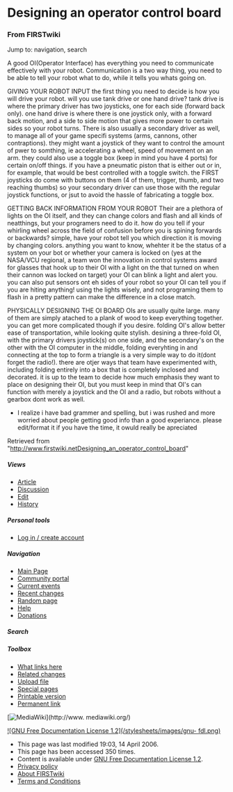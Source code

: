 # Designing an operator control board

### From FIRSTwiki

Jump to: navigation, search

A good OI(Operator Interface) has everything you need to communicate
effectively with your robot. Communication is a two way thing, you need to be
able to tell your robot what to do, while it tells you whats going on.

GIVING YOUR ROBOT INPUT the first thing you need to decide is how you will
drive your robot. will you use tank drive or one hand drive? tank drive is
where the primary driver has two joysticks, one for each side (forward back
only). one hand drive is where there is one joystick only, with a forward back
motion, and a side to side motion that gives more power to certain sides so
your robot turns. There is also usually a secondary driver as well, to manage
all of your game specifi systems (arms, cannons, other contraptions). they
might want a joystick of they want to control the amount of pwer to somthing,
ie accelerating a wheel, speed of movement on an arm. they could also use a
toggle box (keep in mind you have 4 ports) for certain on/off things. if you
have a pneumatic piston that is either out or in, for example, that would be
best controlled with a toggle switch. the FIRST joysticks do come with buttons
on them (4 of them, trigger, thumb, and two reaching thumbs) so your secondary
driver can use those with the regular joystick functions, or jsut to avoid the
hassle of fabricating a toggle box.

GETTING BACK INFORMATION FROM YOUR ROBOT Their are a plethora of lights on the
OI itself, and they can change colors and flash and all kinds of neatthings,
but your programers need to do it. how do you tell if your whirling wheel
across the field of confusion before you is spining forwards or backwards?
simple, have your robot tell you which direction it is moving by changing
colors. anything you want to know, whehter it be the status of a system on
your bot or whether your camera is locked on (yes at the NASA/VCU regional, a
team won the innovation in control systems award for glasses that hook up to
their OI with a light on the that turned on when their cannon was locked on
target) your OI can blink a light and alert you. you can also put sensors ont
eh sides of your robot so your OI can tell you if you are hiting anything!
using the lights wisely, and not programing them to flash in a pretty pattern
can make the difference in a close match.

PHYSICALLY DESIGNING THE OI BOARD OIs are usually quite large. many of them
are simply atached to a plank of wood to keep everything together. you can get
more complicated though if you desire. folding OI's allow better ease of
transportation, while looking quite stylish. desining a three-fold OI, with
the primary drivers joystick(s) on one side, and the secondary's on the other
with the OI computer in the middle, folding everyhting in and connecting at
the top to form a triangle is a very simple way to do it(dont forget the
radio!). there are otjer ways that team have experimented with, including
folding entirely into a box that is completely inclosed and decorated. it is
up to the team to decide how much emphasis they want to place on designing
their OI, but you must keep in mind that OI's can function with merely a
joystick and the OI and a radio, but robots without a gearbox dont work as
well.

  

  * I realize i have bad grammer and spelling, but i was rushed and more worried about people getting good info than a good experiance. please edit/format it if you have the time, it owuld really be apreciated 

Retrieved from
"<http://www.firstwiki.netDesigning_an_operator_control_board>"

##### Views

  * [Article](Designing_an_operator_control_board)
  * [Discussion](/index.php?title=Talk:Designing_an_operator_control_board&action=edit)
  * [Edit](/index.php?title=Designing_an_operator_control_board&action=edit)
  * [History](/index.php?title=Designing_an_operator_control_board&action=history)

##### Personal tools

  * [Log in / create account](/index.php?title=Special:Userlogin&returnto=Designing_an_operator_control_board)

[](Main_Page "Main Page" )

##### Navigation

  * [Main Page](Main_Page)
  * [Community portal](FIRSTwiki:Community_portal)
  * [Current events](Current_events)
  * [Recent changes](Special:Recentchanges)
  * [Random page](Special:Random)
  * [Help](Help:Contents)
  * [Donations](FIRSTwiki:Site_support)

##### Search



##### Toolbox

  * [What links here](Special:Whatlinkshere/Designing_an_operator_control_board)
  * [Related changes](Special:Recentchangeslinked/Designing_an_operator_control_board)
  * [Upload file](Special:Upload)
  * [Special pages](Special:Specialpages)
  * [Printable version](/index.php?title=Designing_an_operator_control_board&printable=yes)
  * [Permanent link](/index.php?title=Designing_an_operator_control_board&oldid=46277)

[![MediaWiki](/skins/common/images/poweredby_mediawiki_88x31.png)](http://www.
mediawiki.org/)

[![GNU Free Documentation License 1.2](/stylesheets/images/gnu-
fdl.png)](http://www.gnu.org/copyleft/fdl.html)

  * This page was last modified 19:03, 14 April 2006.
  * This page has been accessed 350 times.
  * Content is available under [GNU Free Documentation License 1.2](http://www.gnu.org/copyleft/fdl.html "http://www.gnu.org/copyleft/fdl.html" ).
  * [Privacy policy](FIRSTwiki:Privacy_policy "FIRSTwiki:Privacy policy" )
  * [About FIRSTwiki](FIRSTwiki:About "FIRSTwiki:About" )
  * [Terms and Conditions](FIRSTwiki:Terms_and_conditions "FIRSTwiki:Terms and conditions" )

